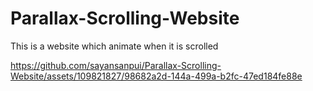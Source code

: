 # Parallax-Scrolling-Website
This is a website which animate when it is scrolled

https://github.com/sayansanpui/Parallax-Scrolling-Website/assets/109821827/98682a2d-144a-499a-b2fc-47ed184fe88e
